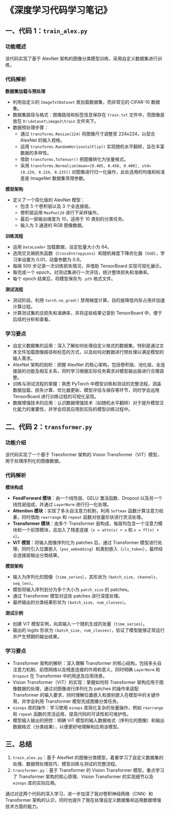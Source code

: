 # 《深度学习代码学习笔记》

## 一、代码 1：`train_alex.py`

### 功能概述
该代码实现了基于 AlexNet 架构的图像分类模型训练，采用自定义数据集进行训练。

### 代码解析

**数据集加载与预处理**
- 利用自定义的 `ImageTxtDataset` 类加载数据集，而非常见的 CIFAR-10 数据集。
- 数据集路径与格式：图像路径和标签信息保存在 `train.txt` 文件中，而图像是放在 `D:\dataset\image2\train` 文件夹下。
- 数据预处理步骤：
  - 通过 `transforms.Resize(224)` 将图像尺寸调整至 224x224，以契合 AlexNet 的输入规格。
  - 运用 `transforms.RandomHorizontalFlip()` 实现随机水平翻转，旨在丰富数据的多样性。
  - 借助 `transforms.ToTensor()` 把图像转化为张量格式。
  - 采用 `transforms.Normalize(mean=[0.485, 0.456, 0.406], std=[0.229, 0.224, 0.225])` 对图像进行归一化操作，此处选用的均值和标准差是 ImageNet 数据集常用参数。

**模型架构**
- 定义了一个简化版的 AlexNet 模型：
  - 包含 5 个卷积层以及 3 个全连接层。
  - 卷积层运用 `MaxPool2d` 进行下采样操作。
  - 最后一层输出维度为 10，适用于 10 类别的分类任务。
  - 输入为 3 通道的 RGB 图像数据。

**训练流程**
- 运用 `DataLoader` 加载数据，设定批量大小为 64。
- 选用交叉熵损失函数（`CrossEntropyLoss`）和随机梯度下降优化器（`SGD`），学习率设置为 0.01，动量参数为 0.9。
- 每隔 500 步记录一次训练损失情况，并借助 TensorBoard 实现可视化展示。
- 每完成一个 epoch，对测试集进行一次评估，统计整体损失和准确率。
- 每个 epoch 结束后，将模型保存为 `.pth` 格式文件。

**测试流程**
- 测试阶段，利用 `torch.no_grad()` 禁用梯度计算，目的是降低内存占用并加速计算过程。
- 计算测试集的总损失和准确率，并将这些结果记录到 TensorBoard 中，便于后续的分析和查看。

### 学习要点
- 自定义数据集的运用：深入了解如何处理自定义格式的数据集，特别是通过文本文件加载图像路径和标签的方式，以及如何对数据进行预处理以满足模型的输入需求。
- AlexNet 架构的剖析：把握 AlexNet 的核心架构，包括卷积层、池化层、全连接层的功能及相互关系，同时学习根据实际任务需求对模型输出层进行合理调整。
- 训练与测试流程的掌握：熟悉 PyTorch 中模型训练和测试的完整流程，涵盖数据加载、损失计算、优化器更新、模型评估与保存等环节，同时学会运用 TensorBoard 进行训练过程的可视化呈现。
- 数据增强技术的应用：认识数据增强技术（如随机水平翻转）对于提升模型泛化能力的重要性，并学会将其应用到实际的模型训练过程中。

## 二、代码 2：`transformer.py`

### 功能介绍
该代码实现了一个基于 Transformer 架构的 Vision Transformer（ViT）模型，用于处理序列化的图像数据。

### 代码解析

**模块构成**
- **FeedForward 模块**：由一个线性层、GELU 激活函数、Dropout 以及另一个线性层组成，并通过 `LayerNorm` 进行归一化处理。
- **Attention 模块**：实现了多头自注意力机制，利用 `Softmax` 函数计算注意力权重，同时借助 `rearrange` 和 `repeat` 函数对张量形状进行灵活处理。
- **Transformer 模块**：由多个 Transformer 层构成，每层均包含一个注意力模块和一个前馈模块，且加入了残差连接（`x = attn(x) + x` 和 `x = ff(x) + x`）。
- **ViT 模型**：将输入图像序列化为 patches 后，通过 Transformer 模型进行处理，同时引入位置嵌入（`pos_embedding`）和类别嵌入（`cls_token`），最终经全连接层输出分类结果。

**模型架构**
- 输入为序列化的图像（`time_series`），其形状为 `(batch_size, channels, seq_len)`。
- 模型将输入序列划分为多个大小为 `patch_size` 的 patches。
- 通过 Transformer 模型对这些 patches 进行深度处理。
- 最终输出的分类结果形状为 `(batch_size, num_classes)`。

**测试示例**
- 创建 ViT 模型实例，向其输入一个随机生成的张量（`time_series`）。
- 输出的 logits 形状为 `(batch_size, num_classes)`，验证了模型能够正常运行并产生预期的输出结果。

### 学习要点
- Transformer 架构的解析：深入理解 Transformer 的核心结构，包括多头自注意力机制、前馈网络以及残差连接的作用和意义，同时明确 `LayerNorm` 和 `Dropout` 在 Transformer 中的用途及应用场景。
- Vision Transformer（ViT）的实现：掌握如何将 Transformer 架构应用于图像数据的处理，通过对图像进行序列化为 patches 的操作来适配 Transformer 的输入要求，同时理解位置嵌入和类别嵌入在模型中的关键作用，并学会利用 Transformer 模型完成图像分类任务。
- `einops` 库的操作：学习使用 `einops` 库简化复杂的张量操作，例如 `rearrange` 和 `repeat` 函数的灵活运用，提高代码的可读性和可维护性。
- 模型输入输出的把控：明确 ViT 模型的输入数据格式（序列化的图像）和输出数据格式（分类结果），以便更好地理解和应用该模型。

## 三、总结
1. `train_alex.py`：基于 AlexNet 的图像分类模型，着重学习了自定义数据集的处理、数据预处理技巧、模型训练与测试的完整流程。
2. `transformer.py`：基于 Transformer 的 Vision Transformer 模型，重点学习了 Transformer 架构的核心原理、Vision Transformer 的实现细节以及 `einops` 库的实际应用。

通过对这两个代码的深入学习，进一步加深了我对卷积神经网络（CNN）和 Transformer 架构的认识，同时也提升了我在处理自定义数据集和运用数据增强技术方面的能力。